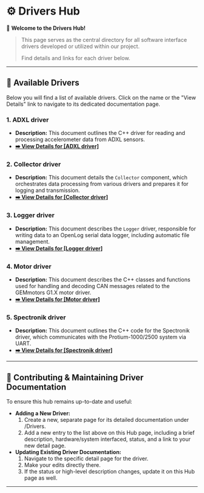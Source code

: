 # ⚙️ Drivers Hub

👋 **Welcome to the Drivers Hub!**

> This page serves as the central directory for all software interface drivers developed or utilized within our project. 
>
> Find details and links for each driver below.

---

## 📖 Available Drivers

Below you will find a list of available drivers. Click on the name or the "View Details" link to navigate to its dedicated documentation page.

### 1. ADXL driver
*   **Description:** This document outlines the C++ driver for reading and processing accelerometer data from ADXL sensors.
*   **[➡️ View Details for [ADXL driver]](Drivers/ADXL)**

### 2. Collector driver
*   **Description:** This document details the `Collector` component, which orchestrates data processing from various drivers and prepares it for logging and transmission.
*   **[➡️ View Details for [Collector driver]](Drivers/Collector)**

### 3. Logger driver
*   **Description:** This document describes the `Logger` driver, responsible for writing data to an OpenLog serial data logger, including automatic file management.
*   **[➡️ View Details for [Logger driver]](Drivers/Logger)**

### 4. Motor driver
*   **Description:** This document describes the C++ classes and functions used for handling and decoding CAN messages related to the GEMmotors G1.X motor driver.
*   **[➡️ View Details for [Motor driver]](Drivers/Motor)**

### 5. Spectronik driver
*   **Description:** This document outlines the C++ code for the Spectronik driver, which communicates with the Protium-1000/2500 system via UART.
*   **[➡️ View Details for [Spectronik driver]](Drivers/Spectronik)**
---

## 🤝 Contributing & Maintaining Driver Documentation

To ensure this hub remains up-to-date and useful:

*   **Adding a New Driver:**
    1.  Create a new, separate page for its detailed documentation under /Drivers.
    2.  Add a new entry to the list above on this Hub page, including a brief description, hardware/system interfaced, status, and a link to your new detail page.
*   **Updating Existing Driver Documentation:**
    1.  Navigate to the specific detail page for the driver.
    2.  Make your edits directly there.
    3.  If the status or high-level description changes, update it on this Hub page as well.

---